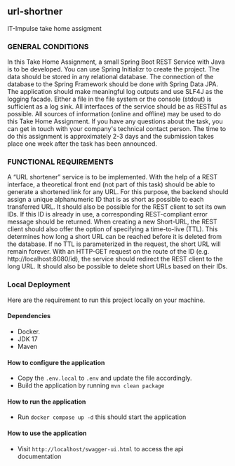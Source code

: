 ## url-shortner
IT-Impulse take home assigment

### GENERAL CONDITIONS
In this Take Home Assignment, a small Spring Boot REST Service with Java is to be developed. You can use Spring Initializr to create the project.
The data should be stored in any relational database. The connection of the database to the Spring Framework should be done with Spring Data JPA.
The application should make meaningful log outputs and use SLF4J as the logging facade. Either a file in the file system or the console (stdout) is sufficient as a log sink.
All interfaces of the service should be as RESTful as possible.
All sources of information (online and offline) may be used to do this Take Home Assignment. If you have any questions about the task, you can get in touch with your company's technical contact person.
The time to do this assignment is approximately 2-3 days and the submission takes place one week after the task has been announced.
### FUNCTIONAL REQUIREMENTS
A “URL shortener” service is to be implemented. With the help of a REST interface, a theoretical front end (not part of this task) should be able to generate a shortened link for any URL.
For this purpose, the backend should assign a unique alphanumeric ID that is as short as possible to each transferred URL. It should also be possible for the REST client to set its own IDs. If this ID is already in use, a corresponding REST-compliant error message should be returned.
When creating a new Short-URL, the REST client should also offer the option of specifying a time-to-live (TTL). This determines how long a short URL can be reached before it is deleted from the database. If no TTL is parameterized in the request, the short URL will remain forever.
With an HTTP-GET request on the route of the ID (e.g. http://localhost:8080/id), the service should redirect the REST client to the long URL. It should also be possible to delete short URLs based on their IDs.

### Local Deployment
Here are the requirement to run this project locally on your machine.

#### Dependencies
- Docker.
- JDK 17
- Maven

#### How to configure the application
- Copy the `.env.local` to `.env` and update the file accordingly.
- Build the application by running `mvn clean package`

#### How to run the application
- Run `docker compose up -d` this should start the application

#### How to use the application
- Visit `http://localhost/swagger-ui.html` to access the api documentation
